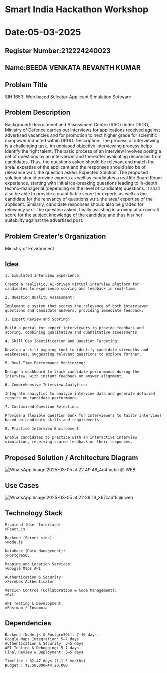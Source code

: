 # Smart India Hackathon Workshop
# Date:05-03-2025
## Register Number:212224240023
## Name:BEEDA VENKATA REVANTH KUMAR
## Problem Title
SIH 1653: Web based Selector-Applicant Simulation Software
## Problem Description
Background: Recruitment and Assessment Centre (RAC) under DRDO, Ministry of Defence carries out interviews for applications received against advertised vacancies and for promotion to next higher grade for scientific manpower inducted within DRDO. Description: The process of interviewing is a challenging task. An unbiased objective interviewing process helps identify the right talent. The basic process of an interview involves posing a set of questions by an interviewer and thereafter evaluating responses from candidates. Thus, the questions asked should be relevant and match the area/ expertise of the applicant and the responses should also be of relevance w.r.t. the question asked. Expected Solution: The proposed solution should provide experts as well as candidates a real life Board Room experience, starting with initial ice-breaking questions leading to in-depth techno-managerial (depending on the level of candidate) questions. It shall also be able to provide a quantifiable score for experts as well as the candidate for the relevancy of questions w.r.t. the area/ expertise of the applicant. Similarly, candidate responses should also be graded for relevancy w.r.t. the question asked, finally assisting in arriving at an overall score for the subject knowledge of the candidate and thus his/ her suitability against the advertised post.

## Problem Creater's Organization
Ministry of Environment

## Idea
```
1. Simulated Interview Experience:

Create a realistic, AI-driven virtual interview platform for candidates to experience scoring and feedback in real-time.

2. Question Quality Assessment:

Implement a system that scores the relevance of both interviewer questions and candidate answers, providing immediate feedback.

3. Expert Review and Scoring:

Build a portal for expert interviewers to provide feedback and scoring, combining qualitative and quantitative assessments.

4. Skill Gap Identification and Question Targeting:

Develop a skill mapping tool to identify candidate strengths and weaknesses, suggesting relevant questions to explore further.

5. Real-Time Performance Monitoring:

Design a dashboard to track candidate performance during the interview, with instant feedback on answer alignment.

6. Comprehensive Interview Analytics:

Integrate analytics to analyze interview data and generate detailed reports on candidate performance.

7. Customized Question Selection:

Provide a flexible question bank for interviewers to tailor interviews based on candidate skills and requirements.

8. Practice Interview Environment:

Enable candidates to practice with an interactive interview simulation, receiving scored feedback on their responses.
```
## Proposed Solution / Architecture Diagram
![WhatsApp Image 2025-03-05 at 22 49 48_4c4facbc @ WEB](https://github.com/user-attachments/assets/18055e36-1d51-4dd8-ab50-394bcece878b)


## Use Cases
![WhatsApp Image 2025-03-05 at 22 39 18_367cadf8 @ web](https://github.com/user-attachments/assets/9cf942ee-b07e-45b6-90fd-3c1124b8a05a)


## Technology Stack
```
Frontend (User Interface):
>React.js

Backend (Server-side):
>Node.js

Database (Data Management):
>PostgreSQL

Mapping and Location Services:
>Google Maps API

Authentication & Security:
>Firebox Authenticator

Version Control (Collaboration & Code Management):
>Git

API Testing & Development:
>Postman / Insomnia
```

## Dependencies
```Frontend (React.js): 7–10 days
Backend (Node.js & PostgreSQL): 7–10 days
Google Maps Integration: 5–7 days
Authentication & Security: 3–5 days
API Testing & Debugging: 5–7 days
Final Review & Deployment: 3–5 days

Timeline : 32–47 days (1–1.5 months)
Budget : ₹2,50,000–₹4,20,000
```
